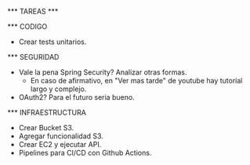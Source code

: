 *** TAREAS ***

*** CODIGO
- Crear tests unitarios.

*** SEGURIDAD
- Vale la pena Spring Security? Analizar otras formas.
  - En caso de afirmativo, en "Ver mas tarde" de youtube hay tutorial largo y complejo.
- OAuth2? Para el futuro seria bueno.

*** INFRAESTRUCTURA
- Crear Bucket S3.
- Agregar funcionalidad S3.
- Crear EC2 y ejecutar API.
- Pipelines para CI/CD con Github Actions.
